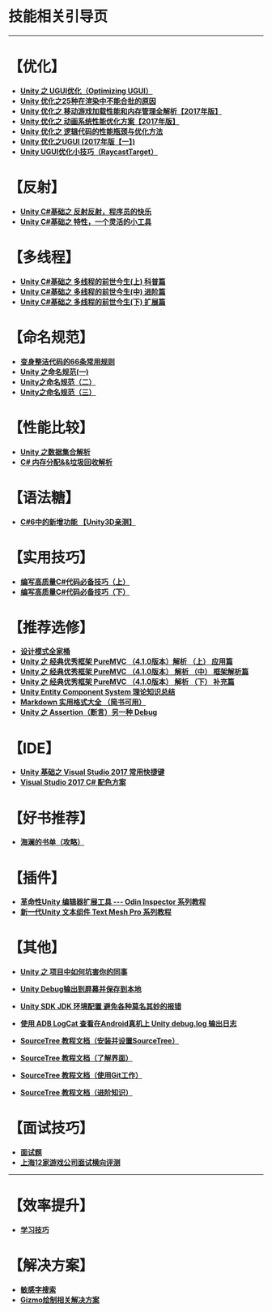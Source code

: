# 技能相关引导页
-------------

# 【优化】
* **[Unity 之 UGUI优化（Optimizing UGUI）](https://www.jianshu.com/p/9bd461de19a7)**
* **[Unity 优化之25种在渲染中不能合批的原因](https://www.jianshu.com/p/43efe4d35ccd)**
* **[Unity 优化之 移动游戏加载性能和内存管理全解析【2017年版】](https://www.jianshu.com/p/5338c59ddcda)**
* **[Unity 优化之 动画系统性能优化方案【2017年版】](https://www.jianshu.com/p/6d9e14e23905)**
* **[Unity 优化之 逻辑代码的性能瓶颈与优化方法](https://www.jianshu.com/p/fd0db2abd808)**
* **[Unity 优化之UGUI (2017年版【一】)](https://www.jianshu.com/p/2b5e8c11c4ea)**
* **[Unity UGUI优化小技巧（RaycastTarget）](https://www.jianshu.com/p/3082ebf8a342)**

# 【反射】
* **[Unity C#基础之 反射反射，程序员的快乐](https://www.jianshu.com/p/2f0cfdf116c8)**
* **[Unity C#基础之 特性，一个灵活的小工具](https://www.jianshu.com/p/39f1acf789ac)**

# 【多线程】
* **[Unity C#基础之 多线程的前世今生(上) 科普篇](https://www.jianshu.com/p/691c6fc1a7f4)**
* **[Unity C#基础之 多线程的前世今生(中) 进阶篇](https://www.jianshu.com/p/59b77fece2c0)**
* **[Unity C#基础之 多线程的前世今生(下) 扩展篇](https://www.jianshu.com/p/c61db238ed2a)**

# 【命名规范】
* **[变身整洁代码的66条常用规则](https://www.jianshu.com/p/44962d10298c)**
* **[Unity 之命名规范(一)](https://www.jianshu.com/p/a00075f55a03)**
* **[Unity之命名规范（二）](https://www.jianshu.com/p/376a1c00234e)**
* **[Unity之命名规范（三）](https://www.jianshu.com/p/1bc173436341)**


# 【性能比较】
* **[Unity 之数据集合解析](https://www.jianshu.com/p/6c1f67d788e2)**
* **[C# 内存分配&&垃圾回收解析](https://www.jianshu.com/p/53439af1eb00)**

# 【语法糖】
* **[C#6中的新增功能 【Unity3D亲测】](https://www.jianshu.com/p/ae77c0f3f779)**

# 【实用技巧】
* **[编写高质量C#代码必备技巧（上）](https://www.jianshu.com/p/6461cbe3cd27)**
* **[编写高质量C#代码必备技巧（下）](https://www.jianshu.com/p/b68bd3b747ac)**


# 【推荐选修】
* **[设计模式全家桶](https://www.jianshu.com/p/d7a49058c8dd)**
* **[Unity 之 经典优秀框架 PureMVC （4.1.0版本）解析 （上） 应用篇](https://www.jianshu.com/p/fa4a7c902e25)**
* **[Unity 之 经典优秀框架 PureMVC （4.1.0版本） 解析 （中） 框架解析篇](https://www.jianshu.com/p/5243a8b9c8ed)**
* **[Unity 之 经典优秀框架 PureMVC （4.1.0版本） 解析 （下） 补充篇](https://www.jianshu.com/p/726d0d62859a)**
* **[Unity Entity Component System 理论知识总结](https://www.jianshu.com/p/fd2d221cad9f)**
* **[Markdown 实用格式大全 （简书可用）](https://www.jianshu.com/p/759a35ef4175)**
* **[Unity 之 Assertion（断言）另一种 Debug](https://www.jianshu.com/p/259aac9992b7)**

# 【IDE】
* **[Unity 基础之 Visual Studio 2017 常用快捷键](https://www.jianshu.com/p/afcfa1ec459a)**
* **[Visual Studio 2017 C# 配色方案](https://www.jianshu.com/p/30b062ea8689)**

# 【好书推荐】
* **[海澜的书单（攻略）](https://www.jianshu.com/p/761a2de88194)**

# 【插件】
* **[革命性Unity 编辑器扩展工具 --- Odin Inspector 系列教程](https://www.jianshu.com/p/f1b27e85bc35)**
* **[新一代Unity 文本组件 Text Mesh Pro 系列教程](https://www.jianshu.com/p/51de63c98940)**

# 【其他】
* **[Unity 之 项目中如何坑害你的同事](https://www.jianshu.com/p/5c12a9598d36)**
* **[Unity Debug输出到屏幕并保存到本地](https://www.jianshu.com/p/5163b0a0180e)**
* **[Unity SDK JDK 环境配置 避免各种莫名其妙的报错](https://www.jianshu.com/p/f5d394d6e7a4)**
* **[使用 ADB LogCat 查看在Android真机上 Unity debug.log 输出日志](https://www.jianshu.com/p/ab0139da5e39)**

* **[SourceTree 教程文档（安装并设置SourceTree）](https://www.jianshu.com/p/1ec389ad32fa)**
* **[SourceTree 教程文档（了解界面）](https://www.jianshu.com/p/03b65da5345e)**
* **[SourceTree 教程文档（使用Git工作）](https://www.jianshu.com/p/71e4380c7d06)**
* **[SourceTree 教程文档（进阶知识）](https://www.jianshu.com/p/791e6ab4b6af)**

# 【面试技巧】
* **[面试题](https://github.com/su9257/GameDevelopmentGuide/blob/master/%E9%9D%A2%E8%AF%95%E9%A2%98.md)**
* **[上海12家游戏公司面试横向评测](https://www.jianshu.com/p/eb629aa852a7)**

-----------------

# 【效率提升】
* **[学习技巧](https://github.com/su9257/GameDevelopmentGuide/blob/master/%E6%95%88%E7%8E%87%E6%8F%90%E5%8D%87/%E5%AD%A6%E4%B9%A0%E6%8A%80%E5%B7%A7/%E5%AD%A6%E4%B9%A0%E6%8A%80%E5%B7%A7.png)**

# 【解决方案】
* **[敏感字搜索](https://github.com/toolgood/ToolGood.Words)**
* **[Gizmo绘制相关解决方案](https://github.com/3DI70R/Unity-SensorKit)**
